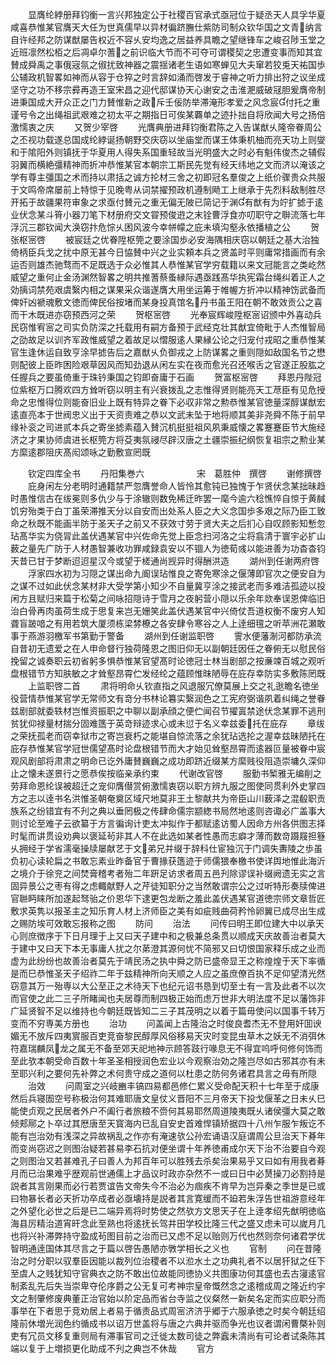 <!-- { "loadSidebar": true } -->
　　显膺纶綍册拜钧衡一言兴邦独定公于社稷百官承式亟冠位于疑丞天人具孚华夏咸喜恭惟某官膺天大任为世真儒早以异材徧跻膴仕紫防司制众钦华国之文青纳言自许经邦之防谋猷屡告权近不容乆安均逸之居益养具瞻之望继锋车之峻召陟玉堂之近班凛然松栢之后凋卓尔蓍之前识临大节而不可夺可谓稷契之忠遭变事而知其宜賛成舜禹之事俄宼氛之俶扰致神器之震揺诸老生语如寒蝉见大夫窜若狡兎天祐国歩公辅政机智畧如神而从容于仓猝之时言辞如涌而啓发于睿神之听力排出狩之议坐成坚守之功不移宗彛再造王室宋昌之迎代邸谋协天心谢安之击淮淝威破冦胆爰膺帝制进秉国成大开众正之门力賛惟新之政斥壬佞防举滞淹形孝爱之风念宸付托之重谨号令之出绳祖武艰难之初太平之期指日可俟某覉单之迹扑拙自将欣闻大号之扬倍激懦衷之庆
　　又贺少宰啓
　　光膺典册进拜钧衡君陈之入告谋猷乆隆帝眷周公之丕视功载遂总国成纶綍诞扬朝野交庆窃以坐庙堂而谋王体秉机柚而亮天功上则燮和于隂阳外则镇抚于华夏用人得失系国重轻故当光明盛大之时必有魁伟俊杰之辅假羽翼而横絶彊精神而折冲恭惟某官本朝宗工斯民先觉有经天纬地之文而济以淹该之学有尊主彊国之术而持以肃括之诚方抡材三舍之初即冠名羣俊之上纸价骤贵众共服于文鸣帝席屡前上特惊于见晚粤从词禁擢预政机遵制飏工上继承于先烈料敌制胜尽开拓于故疆果符审象之求亟付賛元之重无偏无陂已简记于渊有猷有为竚扩摅于逺业伏念某斗筲小器刀笔下材册府交文甞预俊逰之末铨曹浮食亦叨职守之聨流落七年浮沉三郡钦闻大涣窃抃危悰乆困风波今幸帡幪之庇未填沟壑永依播植之公
　　贺张枢宻啓
　　被宸廷之优眷陞枢筦之要涂国歩必安海隅相庆窃以朝廷之基大治独倚柄臣兵戈之扰中原无甚今日恊賛中兴之业实頼本兵之贤盖时平则庸常措画而有余运否则雄杰驰骛而不足既选于众必惟其人恭惟某官学穷载籍以来文冠能言之类屹然威望之重何止金汤渊然智畧之明共推蓍蔡蚤縁际遇亟践髙华执宪霜台绳纠着正人之効摛词禁苑艰虞繄内相之谋果采众谐遂膺大用坐运筹于帷幄方折冲以精神饬武备而俾奸凶褫魂敷文徳而俾民俗按堵而某身投真馆名丹书虽王阳在朝不敢效贡公之喜而干木既进亦窃预西河之荣
　　贺枢宻啓
　　光奉宸辉峻陞枢宻诏颁中外喜动兵民窃惟宥宻之司实负防深之托载用有嗣方备预于武经克壮其猷宜倚毗于人杰惟智局之劭故足以训齐军政惟威望之着故足以慴服逺人果縁公论之归宠付戎昭之重恭惟某官生逢休运自致亨涂早摅告后之嘉猷乆负御戎之上防谋畧之重则隠如敌国名节之懋则配彼上臣昨困险艰草因风而知劲退从闲左实在夜而愈光召还喉舌之官遂正股肱之任握兵之要虽倚重于珠钤秉国之钧即奋庸于石画
　　贺富枢宻啓
　　拜恩丹陛冠位紫枢万口腾欢四方耸听窃以明主有兴衰拨乱之志惟得贤则能亮天工荩臣有见危授命之忠惟得位则能奋旧业上既有特异之眷下必収非常之勲恭惟某官徳量深醇谋猷宏逺直亮本于世阀忠义出于天资责难之恭以文武未坠于地将顺其美非尧舜不陈于前早缘补衮之司进贰本兵之寄坐摅素蕴入賛沉机挺挺祖风夙秉威懐之畧蹇蹇臣节大施经济之才果协师虞进长枢筦方将芟夷氛祲尽辟汉唐之土疆崇振纪纲恢复祖宗之勲业某方縻逺郡阻庆髙闳颂咏之勤敷宣罔既








　　钦定四库全书
　　丹阳集巻六　　　　　　宋　葛胜仲　撰啓
　　谢修撰啓
　　庇身闲左分老明时通籍禁严忽膺誉命人皆怜其愈钝已独愧于乍贤伏念某拙昧趋时愚惟信古在绂冕则多仇少与于涂辙则数免稀迁昨罢一麾今逾六稔憔悴自惊于黄馘饥穷殆类于白丁虽荣滞推天分以自安而出处系人臣之大义念国歩多艰之际乃臣工致命之秋既不能画半防于圣天子之前又不获效寸劳于贤大夫之后扪心自叹顾影知慙忽玷髙华实为侥冐此盖伏遇某官中兴佐命先觉上臣念扫河洛之尘将翕清于寰宇必扩山薮之量先广防于人材愚智兼收功罪咸録袁安以不锢人为徳荀彧以能进善为功杳杳钧天昔已甘于梦断迢迢星汉今或望于槎通尚觊异时得酬洪造
　　湖州到任谢两府啓
　　浮家四水初为习隠之谋出命九阍误玷惟良之寄免寒涂之偃薄即官次之便安自为之谋不过如此伏念某材非大受学第小知少不自量冀亨涂之接武老而多难洁孤迹以投闲方且赋归来篇于松菊之间咏招隠诗于雪月之夜躬营小隠以乐余年欻奉误恩俾临旧治白骨再肉虽荷生成于思复来岂无姗笑此盖伏遇某官中兴倚仗吾道权衡不废穷人知聋盲跛喑之有用若筑大厦须栋梁棼橑之各安肆令寒谷之人上逹细氊之听苹洲花瀬敢事于燕游羽檄军书第勤于警备
　　湖州到任谢监职啓
　　霅水便藩淛河都防承流自昔初无遗爱之在人申命督行独荷隆恩之图旧仰无以副朝廷因任之眷俯无以慰民俗挽留之诚奏职云初省躬多惧恭惟某官望髙时论徳冠士林当剧部之按亷竦百城之观听盘根错节方知肤敏之才耸壑昂霄伫发经纶之蕴顾惟昩陋辱在庇存幸防实多敷陈罔既
　　上监职啓二首
　　肃将明命乆钦直指之风退服冗僚莫展上交之礼逖瞻名徳坐役营情恭惟某官学无常师文有竒分书林论篹实繄润色之工宪府弼谐夙着纠绳之誉眷兹剧部就委轶材岂惟资振职之中聊以副承顔之便伫闻召节擢寘禁途伏念某罪不逃刑贫犹仰禄量材揣分固难簉于英竒辩迹求心或未愆于名义幸兹委托在庇存
　　章绂之荣抚孤老而窃幸狱市之寄岂衰朽之能堪自惊流落之余犹玷选抡之渥幸兹昧陋托在庇存恭惟某官学冠世儒望髙时论盘根错节而大才始见耸壑昂霄而逺器叵量被眷中宸观风剧部将肃肃之明命已讫外庸賛巍巍之成功即跻近缀某方縻贱役阻造崇墉久深仰止之懐未遂景行之愿恭俟按临亲承约束
　　代谢改官啓
　　服勤书椠雅无编削之劳拜命恩纶误被超迁之宠仰膺僣赏俯激懦衷窃以职方辨九服之图使同贯利外史掌四方之志以逹书名洪惟圣朝奄奠区域尺地莫非王土黎献共为帝臣山川薮泽之混殽职贡族系之纷错宜有不刋之典以垂罔极之传肆命儒宗颛緫书局然地逺则咨诹必广盖事大则讨论至难子云欲纂于方言徧询计吏太冲拟作于都赋逺访蜀人因命方州各供图志择时髦而讲贯设劝典以褒延茍非其人不在此选如某者性愚而志癖才薄而数竒蹑屐担簦乆拥经于学省濡毫操牍屡献艺于文弟兄并缀于辞科仕宦独沉于门调失夀陵之歩虽负初心读轮扁之书敢忘素业昨备官于曹掾获簉迹于师儒猥奉檄书使详舆地惟此海沂之境介于徐兖之间焚膏稽考者殆二年趼足访求者周五邑刋除谬误补缀阙遗无实之言固异景公之枣有得之虑輙献野人之芹徒知职分之当然敢谓宗公之过听特形奏牍俾进官聮眄睐所加遂起驽骀之价恩华下逮更包龙断之羞此盖伏遇某官道徳宗师文章哲匠敷求英隽以报圣主之知乐育人材上济师臣之美有如疵贱曲荷矜怜卵翼已成尽出生成之赐防埃可效敢忘报称之图
　　防问
　　治法
　　问传曰明王即位建大中以承天心则庶徴序于下日月理于上又曰天子建中和之极兼总条贯以顺成天庆故善治者莫大于建中又曰天下本无事庸人扰之尔苐澄其源何忧不简邪又曰切恨国家释乐成之业而虚为此纷纷也故善治者莫先于靖民汤之执中舜之防已盛帝显王之称煌煌于天下率循是而巳恭惟圣天子绍祚二年于兹精神所向天顺之人应之虽庶僚百执不足仰望清光然窃意其万一殆専以大公至正之术待天下也纪元诏书恳到切至士有一言及此者不以次而官使之此二三子所睹闻也夫居尊而制四极正始而虑万世非大明法度不足以藩饰非广延贤智不足以维持也今朝廷既皆知二三子其茂明之以着于篇毋使问以国事千转万变而不穷専美方册也
　　治功
　　问盖闻上古隆治之时俊良耆杰无不登用奸囬谀媚无不放斥四夷賔服百吏竞奋黎民醇厚风俗移易天灾时变昆虫草木之妖无不消弭休符嘉瑞麟凤龙之属无不备至郊天祀地神示顾答跂行喙息无不得宜呜呼何修何饰而至此欤本朝受命百数十年圣圣相授润色宏业以今观察治効之隆岂尽如古邪其亦有未至耶兴利之要何先补弊之术何贵守成之道何以杜患之防何务诸君具言之毋有所隠
　　治效
　　问周室之兴岐豳丰镐四易都邑修仁累义受命配天积十七年至于成康然后兵寝圄空号称极治何其难耶唐文皇仗义晋阳不三月帝天下投戈偃革之日未乆巳能使贞观之民居者外户不阖行者旅粮不赍何其易耶然周道陵夷既乆诸侯彊大莫之敢倾郏鄏之卜卒过其厯唐至天寳海内已乱自安史首难悍镇矫据四十八州乍服乍叛讫不能有岂治効有浅深之异故祸乱之作亦有淹速欤公孙宏诵语汉庭谓周公旦治天下朞年而变尚窃迟之则图治疑若甚易李石抗对便坐谓十年养徳甫成尔天下治不治要自今观之则图治又若甚难孔子曰善人为邦百年可以胜残去杀矣治果易乎又曰如有用我者朞月而已治果难乎歴观前世通儒上才品议时政亦杂然不一或曰日中必熭操刀必割持是説者其言刚果而必行若贾谊告文帝失今不治必为痼疾不肯早为岂异秦之季世是已或曰物暴长者必天折功卒成者必亟壊持是説者其言寛缓而不廹若朱浮告世祖游意经年之外望化必世之后是已二端异焉将时势使之然欤方文思天子在上逹孝绍先猷明徳临海县厉精治道宵旰念此至熟也将逺抚长驾井田学校比隆三代之盛又虑未可以嵗月几也将兴补滞弊持守盈成茍图目前之治而已又虑不足以贻则万代也然则奈何诸君学优智明通逹国体其尽言之于篇以啓告愚陋亦斆学相长之义也
　　官制
　　问在昔隆治之时分职以驭羣臣因能以裁列位治稷者不以涖水土之功典礼者不以居犴狱之任下至虞人之贱犹知守官典衣之防不敢出位故能同徳协义共图康功何其盛也去古寖逺官制紊乱先后失当崇卑夺伦序爵之公无复可考神宗皇帝慨然念之逺稽成周之隆近约宇文之制肇修废典董正治官始以阶定品而省台寺监之仪粲然一新矣名定而实应职分而事举在下者思于竞劝居上者易于循责品式周宻济济乎郷于六服承徳之时矣今朝廷绍隆前休増光润色约循成书以诏万世盖将与唐之六典并驱而争光也议者谓闲曹槩补则吏有冗员文移复重则局有滞事官司之迁徙太数司徒之弊蠧未清尚有可论者试条陈其端以复于上増损更化助成不刋之典岂不休哉
　　官方
